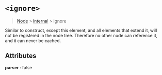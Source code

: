 # `<ignore>`

> [Node](./node.md) > [Internal](./internal.md) > Ignore

Similar to construct, except this element, and all elements that extend it, will not be registered in the node tree. Therefore no other node can reference it, and it can never be cached.

## Attributes

**parser** : false
